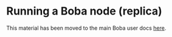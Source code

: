 # Running a Boba node (replica)

This material has been moved to the main Boba user docs [here](https://docs.boba.network/user-docs/010_replica).
